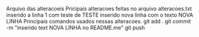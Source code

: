 Arquivo das alteracoeis
Pricipais alteracoes feitas no arquivo alteracoes.txt
inserido a linha 1 com teste de TESTE
inserido nova linha com o texto NOVA LINHA
Principais comandos usados nessas alteracoes.
git add .
git commit -m "inserido text NOVA LINHA no  README.me"
git push
